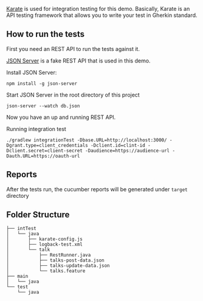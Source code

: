 [Karate](https://github.com/intuit/karate) is used for integration testing for this demo.
Basically, Karate is an API testing framework that allows you to write your test in Gherkin standard.

## How to run the tests
First you need an REST API to run the tests against it.

[JSON Server](https://github.com/typicode/json-server) is a fake REST API that is used in this demo.

Install JSON Server:

`npm install -g json-server`

Start JSON Server in the root directory of this project

`json-server --watch db.json`

Now you have an up and running REST API. 

Running integration test

`./gradlew integrationTest -Dbase.URL=http://localhost:3000/ -Dgrant.type=client_credentials -Dclient.id=clint-id -Dclient.secret=client-secret -Daudience=https://audience-url -Dauth.URL=https://oauth-url`

## Reports
After the tests run, the cucumber reports will be generated under `target` directory

## Folder Structure

```
├── intTest
│   └── java
│       ├── karate-config.js
│       ├── logback-test.xml
│       └── talk
│           ├── RestRunner.java
│           ├── talks-post-data.json
│           ├── talks-update-data.json
│           └── talks.feature
├── main
│   └── java
└── test
    └── java

```
